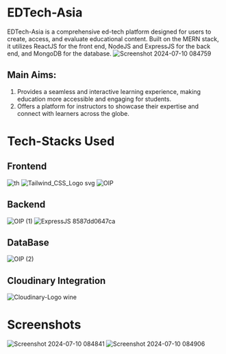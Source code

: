 # EDTech-Asia
EDTech-Asia is a comprehensive ed-tech platform designed for users to create, access, and evaluate educational content.
Built on the MERN stack, it utilizes ReactJS for the front end, NodeJS and ExpressJS for the back end, and MongoDB for the database.
![Screenshot 2024-07-10 084759](https://github.com/VersionMaruti/EDTech-Asia/assets/156605831/bbfa28fb-be7f-4942-b0fe-7ed7c0d99b66)

## Main Aims:
1. Provides a seamless and interactive learning experience, making education more accessible and engaging for students.
2. Offers a platform for instructors to showcase their expertise and connect with learners across the globe.

# Tech-Stacks Used

## Frontend
![th](https://github.com/VersionMaruti/EDTech-Asia/assets/156605831/27fc98f6-2172-4ef5-92fb-7e7200b2f603) ![Tailwind_CSS_Logo svg](https://github.com/VersionMaruti/EDTech-Asia/assets/156605831/d406d712-7008-4f6f-a850-f62214a974d4) ![OIP](https://github.com/VersionMaruti/EDTech-Asia/assets/156605831/4cc8a7f9-8c20-4427-817d-71960a4e7a8c)

## Backend
![OIP (1)](https://github.com/VersionMaruti/EDTech-Asia/assets/156605831/833b55eb-ad03-481b-b3db-f0335d580937)  ![ExpressJS 8587dd0647ca](https://github.com/VersionMaruti/EDTech-Asia/assets/156605831/6c280a03-0683-4c12-bdc2-bdb8e557c5ac) 

## DataBase
![OIP (2)](https://github.com/VersionMaruti/EDTech-Asia/assets/156605831/86f43bf6-a930-49ef-8c45-74fec01cf493) 

## Cloudinary Integration
![Cloudinary-Logo wine](https://github.com/VersionMaruti/EDTech-Asia/assets/156605831/6386796e-13f0-4569-bfb5-73883c5e78b7)

# Screenshots
![Screenshot 2024-07-10 084841](https://github.com/VersionMaruti/EDTech-Asia/assets/156605831/8aee9680-ad57-4b58-9221-ca9bd6661e69)
![Screenshot 2024-07-10 084906](https://github.com/VersionMaruti/EDTech-Asia/assets/156605831/94083517-5af2-438c-b555-020a08d0d831)
